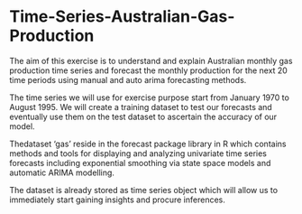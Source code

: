 # Time-Series-Australian-Gas-Production

The aim of this exercise is to understand and explain Australian monthly gas production
time series and forecast the monthly production for the next 20 time periods using manual
and auto arima forecasting methods. 

The time series we will use for exercise purpose start
from January 1970 to August 1995. We will create a training dataset to test our forecasts
and eventually use them on the test dataset to ascertain the accuracy of our model. 

Thedataset ‘gas’ reside in the forecast package library in R which contains methods and tools for
displaying and analyzing univariate time series forecasts including exponential smoothing
via state space models and automatic ARIMA modelling.

The dataset is already stored as time series object which will allow us to immediately start
gaining insights and procure inferences. 
